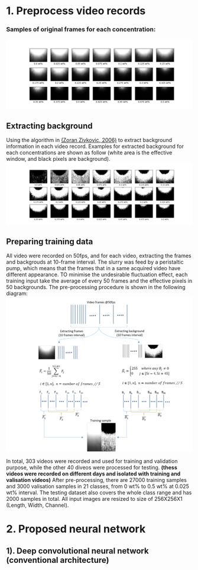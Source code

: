# 1. Preprocess video records
### Samples of original frames for each concentration:
![Fail to load image!](
        https://github.com/GeorgeBai/meeting/blob/master/src_img/frame_samples.png
      )
## Extracting background
Using the algorithm in [(Zoran Zivkovic, 2006)](http://www.zoranz.net/Publications/zivkovicPRL2006.pdf) to extract background information in each video record. Examples for extracted background for each concentrations are shown as follow (white area is the effective window, and black pixels are background).
![Fail to load image!](
        https://github.com/GeorgeBai/meeting/blob/master/src_img/background_samples.png
      )
## Preparing training data
All video were recorded on 50fps, and for each video, extracting the frames and backgrouds at 10-frame interval. The slurry was feed by a peristaltic pump, which means that the frames that in a same acquired video have different appearance. TO minimise the undesirable fluctuation effect, each training input take the average of every 50 frames and the effective pixels in 50 backgrounds. The pre-processing procedure is shown in the following diagram:
![Fail to load image!](
        https://github.com/GeorgeBai/meeting/blob/master/src_img/pre-processing.png
      )

In total, 303 videos were recorded and used for training and validation purpose, while the other 40 diveos were processed for testing. 
**(thess videos were recorded on different days and isolated with training and valisation videos)**
After pre-processing, there are 27000 training samples and 3000 valisation samples in 21 classes, from 0 wt% to 0.5 wt% at 0.025 wt% interval. The testing dataset also covers the whole class range and has 2000 samples in total. All input images are resized to size of 256X256X1 (Length, Width, Channel). 
# 2. Proposed neural network
## 1). Deep convolutional neural network (conventional architecture)

